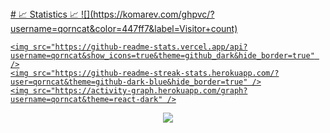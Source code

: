   <a href="https://github.com/qorncat">
# 📈 Statistics 📈 ![](https://komarev.com/ghpvc/?username=qorncat&color=447ff7&label=Visitor+count)


<p align="center">

    <img src="https://github-readme-stats.vercel.app/api?username=qorncat&show_icons=true&theme=github_dark&hide_border=true" />
    <img src="https://github-readme-streak-stats.herokuapp.com/?user=qorncat&theme=github-dark-blue&hide_border=true" />
    <img src="https://activity-graph.herokuapp.com/graph?username=qorncat&theme=react-dark" />

</p>
    </a>


<p  align="center">
<img src="https://user-images.githubusercontent.com/73097560/115834477-dbab4500-a447-11eb-908a-139a6edaec5c.gif">             
<br>
